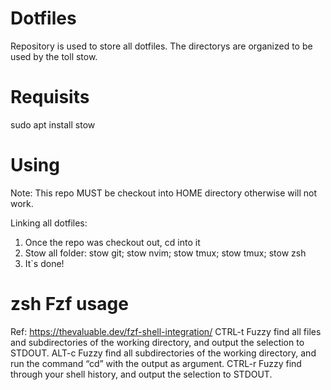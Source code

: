 # Dotfiles
Repository is used to store all dotfiles. The directorys are organized to be used by the toll stow.

# Requisits
sudo apt install stow

# Using
Note: This repo MUST be checkout into HOME directory otherwise will not work.

Linking all dotfiles:
1. Once the repo was checkout out, cd into it
2. Stow all folder: stow git; stow nvim; stow tmux; stow tmux; stow zsh 
3. It`s done!

# zsh Fzf usage
Ref: https://thevaluable.dev/fzf-shell-integration/
CTRL-t	Fuzzy find all files and subdirectories of the working directory, and output the selection to STDOUT.
ALT-c	Fuzzy find all subdirectories of the working directory, and run the command “cd” with the output as argument.
CTRL-r	Fuzzy find through your shell history, and output the selection to STDOUT.
